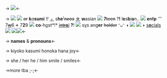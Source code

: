 -> ![](https://pixelbank.neocities.org/text/dea0a4da.gif)<-

-> ![](https://media.discordapp.net/attachments/1033353306506010655/1049698608645165166/IMG_0451.gif)
![](https://pixelbank.neocities.org/decome/swirlys/f4024e62.gif) ~~or~~ **k**_a_**sumi** !*!* [﹢](https://rentry.co/kasunouns) s**he**ꜝ~~*neos*~~ [☆](https://rentry.co/kasunouns)
**w**asian ![](https://pixelbank.neocities.org/decome/emoticons/e1731373.gif) **7**~~teen~~ ?**!** l**e**s**b**i**a**n.. ![](https://pixelbank.neocities.org/decome/insects/33286059.gif)
**e**~~nf~~**p** ⺌ 7~~[w]()~~6 𖥔 7**2**9 ![](https://pixelbank.neocities.org/decome/bears/82b3cfa8.gif) **co**-h[o](https://rentry.co/carnival-happy)st*!*
[i~~ntr~~**o**j](https://rentry.co/hanasources) **?**! ![](https://pixelbank.neocities.org/decome/sea%20animals/f1834292.gif) s[y](https://rentry.co/shiftedspacespectrum)s ang**er** ~~holder~~ ᵔᴗᵔ
◖ [![](https://64.media.tumblr.com/46d52a854fdcac794ad247243af2581a/12c213fb3658626c-5c/s75x75_c1/a1ef94344cef9fdedc6d97c6690c8d57e09a9e4d.gif)](https://rentry.co/shiftedhana) [![](https://64.media.tumblr.com/8379c4c50097c1387ff0be3a4966b415/12c213fb3658626c-26/s75x75_c1/438968601bccb15ce7a7ec098a4405adf2b10910.gif)](https://rentry.co/shiftedkasu) ◗ [s**o**cials](https://rentry.co/shiftedsocials) ![](https://pixelbank.neocities.org/text/new1.gif)
![](https://media.discordapp.net/attachments/1012559729106624563/1049705518287048734/IMG_0452.gif)![](https://media.discordapp.net/attachments/1012559729106624563/1049705518287048734/IMG_0452.gif)<-

-> **names** & **pronouns**<-

-> kiyoko
kasumi
honoka
hana
joy<-

-> she / her
he / him
smile / smiles<-

->more tba ;-;<-